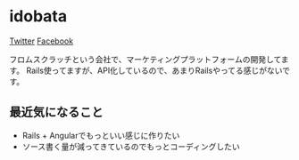 # idobata
[Twitter](https://twitter.com/idobata826)
[Facebook](https://www.facebook.com/hiroaki.idobata)

フロムスクラッチという会社で、マーケティングプラットフォームの開発してます。
Rails使ってますが、API化しているので、あまりRailsやってる感じがないです。

## 最近気になること
- Rails + Angularでもっといい感じに作りたい
- ソース書く量が減ってきているのでもっとコーディングしたい
